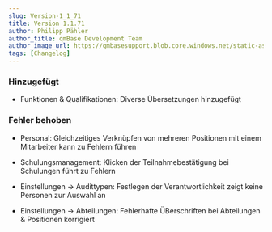 ```yaml
---
slug: Version-1_1_71
title: Version 1.1.71
author: Philipp Pähler
author_title: qmBase Development Team
author_image_url: https://qmbasesupport.blob.core.windows.net/static-assets/img/persons/paehler_round.png
tags: [Changelog]
---
```

### Hinzugefügt

*   Funktionen & Qualifikationen: Diverse Übersetzungen hinzugefügt

### Fehler behoben

*   Personal: Gleichzeitiges Verknüpfen von mehreren Positionen mit einem Mitarbeiter kann zu Fehlern führen

*   Schulungsmanagement: Klicken der Teilnahmebestätigung bei Schulungen führt zu Fehlern

*   Einstellungen -> Audittypen: Festlegen der Verantwortlichkeit zeigt keine Personen zur Auswahl an

*   Einstellungen -> Abteilungen: Fehlerhafte ÜBerschriften bei Abteilungen & Positionen korrigiert